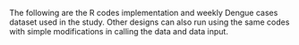 The following are the R codes implementation and weekly Dengue cases dataset used in the study. 
Other designs can also run using the same codes with simple modifications in calling the data and data input.
